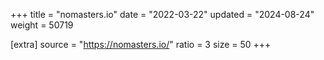 +++
title = "nomasters.io"
date = "2022-03-22"
updated = "2024-08-24"
weight = 50719

[extra]
source = "https://nomasters.io/"
ratio = 3
size = 50
+++
